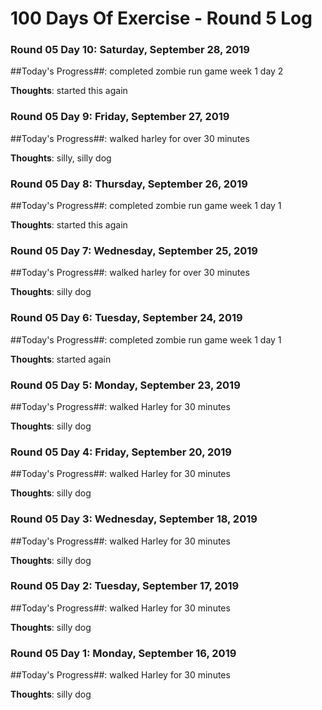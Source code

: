 # 100 Days Of Exercise - Round 5 Log

### Round 05 Day 10: Saturday, September 28, 2019

##Today's Progress##:  completed zombie run game week 1 day 2

**Thoughts**:  started this again

### Round 05 Day 9: Friday, September 27, 2019

##Today's Progress##:  walked harley for over 30 minutes

**Thoughts**:  silly, silly dog

### Round 05 Day 8: Thursday, September 26, 2019

##Today's Progress##:  completed zombie run game week 1 day 1

**Thoughts**:  started this again

### Round 05 Day 7: Wednesday, September 25, 2019

##Today's Progress##:  walked harley for over 30 minutes

**Thoughts**:  silly dog

### Round 05 Day 6: Tuesday, September 24, 2019

##Today's Progress##:  completed zombie run game week 1 day 1

**Thoughts**:  started again

### Round 05 Day 5: Monday, September 23, 2019

##Today's Progress##:  walked Harley for 30 minutes

**Thoughts**:  silly dog

### Round 05 Day 4: Friday, September 20, 2019

##Today's Progress##:  walked Harley for 30 minutes

**Thoughts**:  silly dog

### Round 05 Day 3: Wednesday, September 18, 2019

##Today's Progress##:  walked Harley for 30 minutes

**Thoughts**:  silly dog

### Round 05 Day 2: Tuesday, September 17, 2019

##Today's Progress##:  walked Harley for 30 minutes

**Thoughts**:  silly dog

### Round 05 Day 1: Monday, September 16, 2019

##Today's Progress##:  walked Harley for 30 minutes

**Thoughts**:  silly dog

